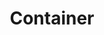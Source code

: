 ---
title: Container
icon: lucide:container
description: Set up Archiver in a Docker/Podman container
---